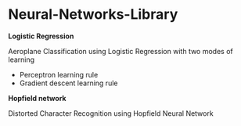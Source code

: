 # Neural-Networks-Library

**Logistic Regression**

Aeroplane Classification using Logistic Regression with two modes of learning
* Perceptron learning rule
* Gradient descent learning rule

**Hopfield network**

Distorted Character Recognition using Hopfield Neural Network
